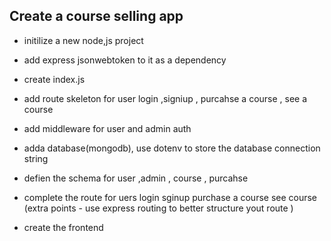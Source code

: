 ## Create a course selling app

- initilize a new node,js project
- add express jsonwebtoken to it as a dependency
- create index.js
- add route skeleton for user login ,signiup , purcahse a course , see a course
- add middleware for user and admin auth
- adda database(mongodb), use dotenv to store  the database connection string
- defien the schema  for user ,admin , course , purcahse
- complete the route for uers login sginup purchase a course see course (extra points - use express routing to better structure yout route )

- create the frontend